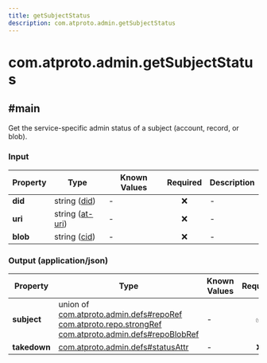 ```yaml
---
title: getSubjectStatus
description: com.atproto.admin.getSubjectStatus
---
```


# com.atproto.admin.getSubjectStatus

## #main

Get the service-specific admin status of a subject (account, record, or blob).

### Input

| Property | Type | Known Values | Required | Description |
| --- | --- | --- | :---: | --- |
| **did** | string ([did](https://atproto.com/specs/did)) | - | ❌ | - |
| **uri** | string ([at-uri](https://atproto.com/specs/at-uri-scheme)) | - | ❌ | - |
| **blob** | string ([cid](https://atproto.com/specs/repository#cid-formats)) | - | ❌ | - |

### Output (application/json)

| Property | Type | Known Values | Required | Description |
| --- | --- | --- | :---: | --- |
| **subject** | union of <br/>[com.atproto.admin.defs#repoRef](../../../../lexicons/com/atproto/admin/defs.md#reporef)<br/>[com.atproto.repo.strongRef](../../../../lexicons/com/atproto/repo/strongRef.md#main)<br/>[com.atproto.admin.defs#repoBlobRef](../../../../lexicons/com/atproto/admin/defs.md#repoblobref) | - | ✅ | - |
| **takedown** | [com.atproto.admin.defs#statusAttr](../../../../lexicons/com/atproto/admin/defs.md#statusattr) | - | ❌ | - |
